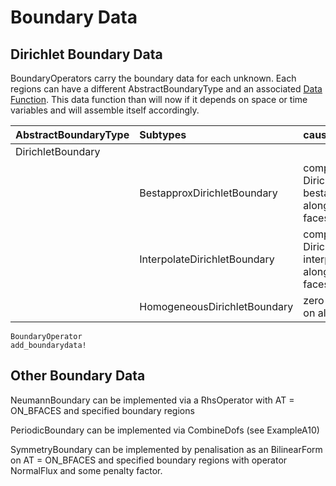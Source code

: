 # Boundary Data

## Dirichlet Boundary Data

BoundaryOperators carry the boundary data for each unknown. Each regions can have a different AbstractBoundaryType and an associated [Data Function](@ref). This data function than will now if it depends on
space or time variables and will assemble itself accordingly.


| AbstractBoundaryType                | Subtypes                                 | causes                                                                  |
| :---------------------------------- | :--------------------------------------- | :---------------------------------------------------------------------- |
| DirichletBoundary                   |                                          |                                                                         |
|                                     | BestapproxDirichletBoundary              | computation of Dirichlet data by bestapproximation along boundary faces |
|                                     | InterpolateDirichletBoundary             | computation of Dirichlet data by interpolation along boundary faces     |
|                                     | HomogeneousDirichletBoundary             | zero Dirichlet data on all dofs                                         |


```@docs
BoundaryOperator
add_boundarydata!
```

## Other Boundary Data

NeumannBoundary can be implemented via a RhsOperator with AT = ON_BFACES and specified boundary regions

PeriodicBoundary can be implemented via CombineDofs (see ExampleA10)

SymmetryBoundary can be implemented by penalisation as an BilinearForm on AT = ON_BFACES and specified boundary regions with operator NormalFlux and some penalty factor.
